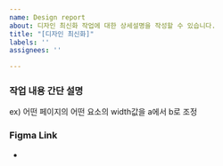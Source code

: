 ```yaml
---
name: Design report
about: 디자인 최신화 작업에 대한 상세설명을 작성할 수 있습니다.
title: "[디자인 최신화]"
labels: ''
assignees: ''

---
```


### 작업 내용 간단 설명
ex) 어떤 페이지의 어떤 요소의 width값을 a에서 b로 조정

### Figma Link
-
